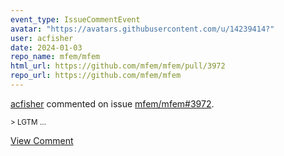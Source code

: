 ```yaml
---
event_type: IssueCommentEvent
avatar: "https://avatars.githubusercontent.com/u/14239414?"
user: acfisher
date: 2024-01-03
repo_name: mfem/mfem
html_url: https://github.com/mfem/mfem/pull/3972
repo_url: https://github.com/mfem/mfem
---
```


<a href='https://github.com/acfisher' target='_blank'>acfisher</a> commented on issue <a href='https://github.com/mfem/mfem/pull/3972' target='_blank'>mfem/mfem#3972</a>.

<small>> LGTM...</small>

<a href='https://github.com/mfem/mfem/pull/3972' target='_blank'>View Comment</a>